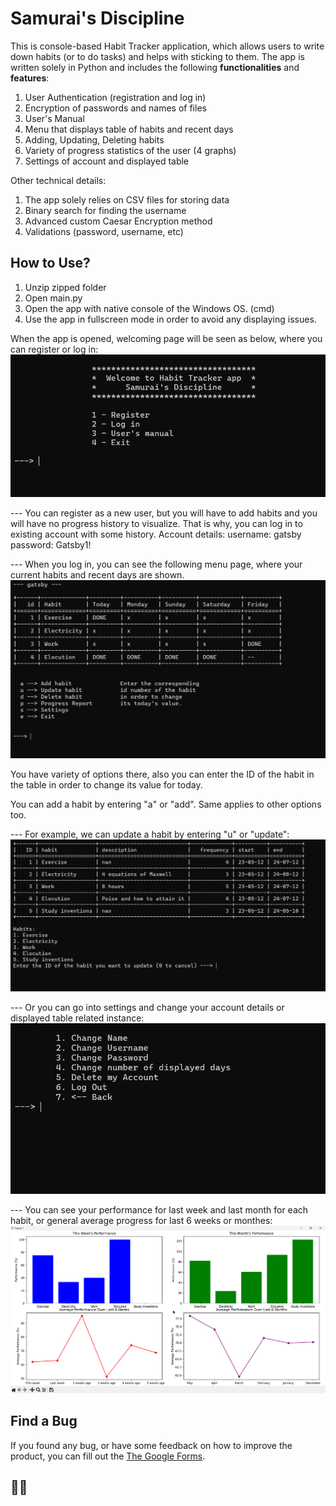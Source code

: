 
# Samurai's Discipline

This is console-based Habit Tracker application, which allows users to write down habits (or to do tasks) and helps with sticking to them. The app is written solely in Python and includes the following **functionalities** and **features**:
1. User Authentication (registration and log in)
2. Encryption of passwords and names of files
3. User's Manual
4. Menu that displays table of habits and recent days
5. Adding, Updating, Deleting habits
6. Variety of progress statistics of the user (4 graphs)
7. Settings of account and displayed table

Other technical details:
1. The app solely relies on CSV files for storing data
2. Binary search for finding the username
3. Advanced custom Caesar Encryption method
4. Validations (password, username, etc)




## How to Use?

1. Unzip zipped folder
2. Open main.py 
3. Open the app with native console of the Windows OS. (cmd)
4. Use the app in fullscreen mode in order to avoid any displaying issues.

When the app is opened, welcoming page will be seen as below, where you can register or log in:
![Welcome page](./src/images/welcome_page.png)

--- You can register as a new user, but you will have to add habits and you will have no progress history to visualize. That is why, you can log in to existing account with some history.
Account details:
username: gatsby
password: Gatsby1!

--- When you log in, you can see the following menu page, where your current habits and recent days are shown.
![Menu page](./src/images/menu.png)

You have variety of options there, also you can enter the ID of the habit in the table in order to change its value for today.

You can add a habit by entering "a" or "add". Same applies to other options too.

--- For example, we can update a habit by entering "u" or "update":
![Update page](./src/images/habit_update.png)

--- Or you can go into settings and change your account details or displayed table related instance:
![Settings page](./src/images/settings.png)

--- You can see your performance for last week and last month for each habit, or general average progress for last 6 weeks or monthes:
![Progress Graphs](./src/images/graphs.png)




## Find a Bug

If you found any bug, or have some feedback on how to improve the product, you can fill out the [The Google Forms](https://docs.google.com/forms/d/e/1FAIpQLSe5HqEexhwNmDsihB1Ipqanh7TqP5CdyXhxgm49ocS7fBPE4A/viewform?usp=sf_link).

## 👋🏻


